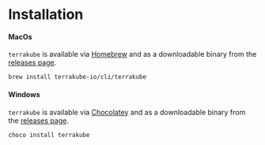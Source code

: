 # Installation

#### MacOs

`terrakube` is available via [Homebrew](https://brew.sh) and as a downloadable binary from the [releases page](https://github.com/terrakube-io/terrakube-cli/releases).

```
brew install terrakube-io/cli/terrakube
```

#### Windows

`terrakube` is available via [Chocolatey](https://chocolatey.org) and as a downloadable binary from the [releases page](https://github.com/terrakube-io/terrakube-cli/releases).

```
choco install terrakube
```

